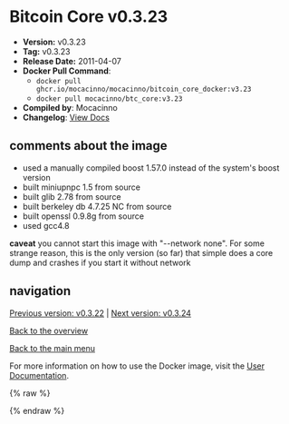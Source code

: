 # Bitcoin Core v0.3.23

- **Version:** v0.3.23
- **Tag:** v0.3.23
- **Release Date:** 2011-04-07
- **Docker Pull Command**:
  - `docker pull ghcr.io/mocacinno/mocacinno/bitcoin_core_docker:v3.23`
  - `docker pull mocacinno/btc_core:v3.23`
- **Compiled by**: Mocacinno
- **Changelog**: [View Docs](https://github.com/bitcoin/bitcoin/tree/v0.3.23/doc)

## comments about the image

- used a manually compiled boost 1.57.0 instead of the system's boost version
- built miniupnpc 1.5 from source
- built glib 2.78 from source
- built berkeley db 4.7.25 NC from source
- built openssl 0.9.8g from source
- used gcc4.8

**caveat** you cannot start this image with "--network none". For some strange reason, this is the only version (so far) that simple does a core dump and crashes if you start it without network

## navigation

[Previous version: v0.3.22](./v3.22.md) | [Next version: v0.3.24](./v3.24.md)

[Back to the overview](./Readme.md)

[Back to the main menu](../Readme.md)

For more information on how to use the Docker image, visit the [User Documentation](../userdocs/Readme.md).

<!-- Google tag (gtag.js) -->
{% raw %}
<script async src="https://www.googletagmanager.com/gtag/js?id=G-BPC6NC6FF9"></script>
<script>
  window.dataLayer = window.dataLayer || [];
  function gtag(){dataLayer.push(arguments);}
  gtag('js', new Date());
  gtag('config', 'G-BPC6NC6FF9');
</script>
{% endraw %}

